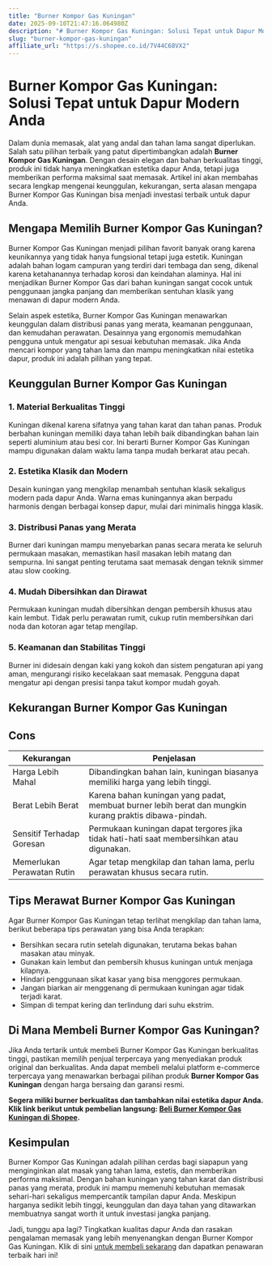 ```yaml
---
title: "Burner Kompor Gas Kuningan"
date: 2025-09-10T21:47:16.064980Z
description: "# Burner Kompor Gas Kuningan: Solusi Tepat untuk Dapur Modern Anda..."
slug: "burner-kompor-gas-kuningan"
affiliate_url: "https://s.shopee.co.id/7V44C68VX2"
---
```

# Burner Kompor Gas Kuningan: Solusi Tepat untuk Dapur Modern Anda

Dalam dunia memasak, alat yang andal dan tahan lama sangat diperlukan. Salah satu pilihan terbaik yang patut dipertimbangkan adalah **Burner Kompor Gas Kuningan**. Dengan desain elegan dan bahan berkualitas tinggi, produk ini tidak hanya meningkatkan estetika dapur Anda, tetapi juga memberikan performa maksimal saat memasak. Artikel ini akan membahas secara lengkap mengenai keunggulan, kekurangan, serta alasan mengapa Burner Kompor Gas Kuningan bisa menjadi investasi terbaik untuk dapur Anda.

## Mengapa Memilih Burner Kompor Gas Kuningan?

Burner Kompor Gas Kuningan menjadi pilihan favorit banyak orang karena keunikannya yang tidak hanya fungsional tetapi juga estetik. Kuningan adalah bahan logam campuran yang terdiri dari tembaga dan seng, dikenal karena ketahanannya terhadap korosi dan keindahan alaminya. Hal ini menjadikan Burner Kompor Gas dari bahan kuningan sangat cocok untuk penggunaan jangka panjang dan memberikan sentuhan klasik yang menawan di dapur modern Anda.

Selain aspek estetika, Burner Kompor Gas Kuningan menawarkan keunggulan dalam distribusi panas yang merata, keamanan penggunaan, dan kemudahan perawatan. Desainnya yang ergonomis memudahkan pengguna untuk mengatur api sesuai kebutuhan memasak. Jika Anda mencari kompor yang tahan lama dan mampu meningkatkan nilai estetika dapur, produk ini adalah pilihan yang tepat.

## Keunggulan Burner Kompor Gas Kuningan

### 1. Material Berkualitas Tinggi

Kuningan dikenal karena sifatnya yang tahan karat dan tahan panas. Produk berbahan kuningan memiliki daya tahan lebih baik dibandingkan bahan lain seperti aluminium atau besi cor. Ini berarti Burner Kompor Gas Kuningan mampu digunakan dalam waktu lama tanpa mudah berkarat atau pecah.

### 2. Estetika Klasik dan Modern

Desain kuningan yang mengkilap menambah sentuhan klasik sekaligus modern pada dapur Anda. Warna emas kuningannya akan berpadu harmonis dengan berbagai konsep dapur, mulai dari minimalis hingga klasik.

### 3. Distribusi Panas yang Merata

Burner dari kuningan mampu menyebarkan panas secara merata ke seluruh permukaan masakan, memastikan hasil masakan lebih matang dan sempurna. Ini sangat penting terutama saat memasak dengan teknik simmer atau slow cooking.

### 4. Mudah Dibersihkan dan Dirawat

Permukaan kuningan mudah dibersihkan dengan pembersih khusus atau kain lembut. Tidak perlu perawatan rumit, cukup rutin membersihkan dari noda dan kotoran agar tetap mengilap.

### 5. Keamanan dan Stabilitas Tinggi

Burner ini didesain dengan kaki yang kokoh dan sistem pengaturan api yang aman, mengurangi risiko kecelakaan saat memasak. Pengguna dapat mengatur api dengan presisi tanpa takut kompor mudah goyah.

## Kekurangan Burner Kompor Gas Kuningan

## Cons

| Kekurangan                           | Penjelasan                                                                       |
|--------------------------------------|----------------------------------------------------------------------------------|
| Harga Lebih Mahal                  | Dibandingkan bahan lain, kuningan biasanya memiliki harga yang lebih tinggi.   |
| Berat Lebih Berat                  | Karena bahan kuningan yang padat, membuat burner lebih berat dan mungkin kurang praktis dibawa-pindah. |
| Sensitif Terhadap Goresan           | Permukaan kuningan dapat tergores jika tidak hati-hati saat membersihkan atau digunakan. |
| Memerlukan Perawatan Rutin        | Agar tetap mengkilap dan tahan lama, perlu perawatan khusus secara rutin.     |

## Tips Merawat Burner Kompor Gas Kuningan

Agar Burner Kompor Gas Kuningan tetap terlihat mengkilap dan tahan lama, berikut beberapa tips perawatan yang bisa Anda terapkan:

- Bersihkan secara rutin setelah digunakan, terutama bekas bahan masakan atau minyak.
- Gunakan kain lembut dan pembersih khusus kuningan untuk menjaga kilapnya.
- Hindari penggunaan sikat kasar yang bisa menggores permukaan.
- Jangan biarkan air menggenang di permukaan kuningan agar tidak terjadi karat.
- Simpan di tempat kering dan terlindung dari suhu ekstrim.

## Di Mana Membeli Burner Kompor Gas Kuningan?

Jika Anda tertarik untuk membeli Burner Kompor Gas Kuningan berkualitas tinggi, pastikan memilih penjual terpercaya yang menyediakan produk original dan berkualitas. Anda dapat membeli melalui platform e-commerce terpercaya yang menawarkan berbagai pilihan produk **Burner Kompor Gas Kuningan** dengan harga bersaing dan garansi resmi.

**Segera miliki burner berkualitas dan tambahkan nilai estetika dapur Anda. Klik link berikut untuk pembelian langsung: [Beli Burner Kompor Gas Kuningan di Shopee](https://s.shopee.co.id/7V44C68VX2).**

## Kesimpulan

Burner Kompor Gas Kuningan adalah pilihan cerdas bagi siapapun yang menginginkan alat masak yang tahan lama, estetis, dan memberikan performa maksimal. Dengan bahan kuningan yang tahan karat dan distribusi panas yang merata, produk ini mampu memenuhi kebutuhan memasak sehari-hari sekaligus mempercantik tampilan dapur Anda. Meskipun harganya sedikit lebih tinggi, keunggulan dan daya tahan yang ditawarkan membuatnya sangat worth it untuk investasi jangka panjang.

Jadi, tunggu apa lagi? Tingkatkan kualitas dapur Anda dan rasakan pengalaman memasak yang lebih menyenangkan dengan Burner Kompor Gas Kuningan. Klik di sini [untuk membeli sekarang](https://s.shopee.co.id/7V44C68VX2) dan dapatkan penawaran terbaik hari ini!